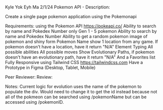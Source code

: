 Kyle Yok Eyh Ma
2/1/24
Pokemon API - 
Description:

Create a single page pokemon application using the Pokemonapi

Requirements:
using the Pokemon API https://pokeapi.co/
Ability to search by name and Pokedex Number
only Gen 1 - 5 pokemon
Ability to search by name and Pokedex Number
Ability to get a random pokemon
image of pokemon and shiny form
Pokemon Name
show 1 location from any game. If pokemon doesn't have a location, have it return "N/A"
Element Typing
All possible abilities
All possible moves
Show Evolutionary Paths, if pokemon doesn't have an evolutionary path, have it return "N/A"
And a Favorites list
Fully Responsive using Tailwind CSS https://tailwindcss.com
Have a Prototype in Figma (Desktop, Tablet, Mobile) 


Peer Reviewer: 
Review: 



Notes:
Current logic for evolution uses the name of the pokemon to populate the div. Would need to change it to get the id instead because not all of the pokmeon can be searched using /pokemonName but can be accessed using /pokemonID. 